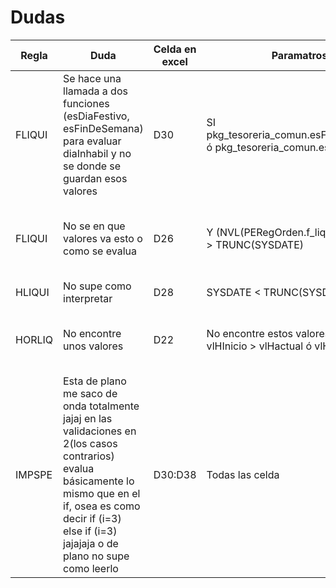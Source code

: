 # Dudas

|Regla|Duda|Celda en excel|Paramatros Especificos|Solucion propuesta|Comentario|
|---|---|---|-|----------------|--|
|FLIQUI|Se hace una llamada a dos funciones (esDiaFestivo, esFinDeSemana) para evaluar diaInhabil y no se donde se guardan esos valores|D30|SI pkg_tesoreria_comun.esFindeSemana(vlDia_Inhabil) ó pkg_tesoreria_comun.esDiaFestivo(vlDia_Inhabil)| Invente dos parametros jaja esDiaFestivo y esFinDeSemana</br> y agrege como reglas diaInhabil == esDiaFestivo</br>diaInhabil == esFinDeSemana|OK|
|FLIQUI|No se en que valores va esto o como se evalua|D26|Y (NVL(PERegOrden.f_liquida_pago, PEFOperacion) > TRUNC(SYSDATE)|En mi logica fechaOperacion seria el trunc(sysdate) fechaLiquidaPago > fechaOperacion|NVL es una expresion de comparacion NVL(expresion_es_null, devuelve_esto) [https://docs.oracle.com/cd/B19306_01/server.102/b14200/functions105.htm]|
|HLIQUI|No supe como interpretar|D28|SYSDATE < TRUNC(SYSDATE) + (vlHora/24)|No lo puse|  Lo checho a detalle|
|HORLIQ|No encontre unos valores|D22|No encontre estos valores:</br>vlHInicio > vlHactual ó vlHCierre < vlHactual|Invente los parametros</br>horaInicio y horaCierre y así los compare|Creo serán enriquecidos, pero checo el detalle|
|IMPSPE|Esta de plano me saco de onda totalmente jajaj en las validaciones en 2(los casos contrarios) evalua básicamente lo mismo que en el if, osea es como decir if (i=3) else if (i=3) jajajaja o de plano no supe como leerlo|D30:D38|Todas las celda|No lo puse|Lo checo|
